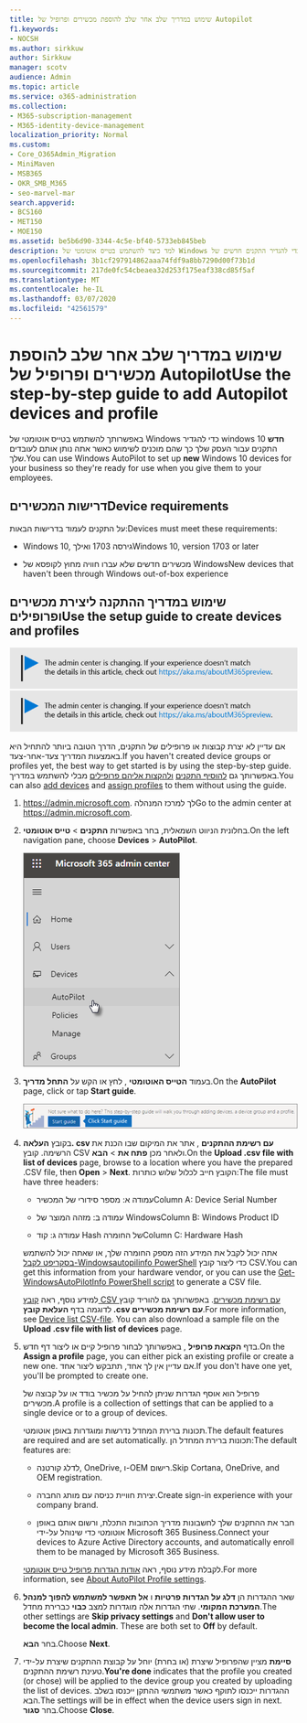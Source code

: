 ```yaml
---
title: שימוש במדריך שלב אחר שלב להוספת מכשירים ופרופיל של Autopilot
f1.keywords:
- NOCSH
ms.author: sirkkuw
author: Sirkkuw
manager: scotv
audience: Admin
ms.topic: article
ms.service: o365-administration
ms.collection:
- M365-subscription-management
- M365-identity-device-management
localization_priority: Normal
ms.custom:
- Core_O365Admin_Migration
- MiniMaven
- MSB365
- OKR_SMB_M365
- seo-marvel-mar
search.appverid:
- BCS160
- MET150
- MOE150
ms.assetid: be5b6d90-3344-4c5e-bf40-5733eb845beb
description: למד כיצד להשתמש בטייס אוטומטי של Windows כדי להגדיר התקנים חדשים של Windows 10 עבור העסק שלך כך שהם מוכנים לשימוש בעובדים.
ms.openlocfilehash: 3b1cf297914862aaa74fdf9a8bb7290d00f73b1d
ms.sourcegitcommit: 217de0fc54cbeaea32d253f175eaf338cd85f5af
ms.translationtype: MT
ms.contentlocale: he-IL
ms.lasthandoff: 03/07/2020
ms.locfileid: "42561579"
---
```

# <a name="use-the-step-by-step-guide-to-add-autopilot-devices-and-profile"></a><span data-ttu-id="999d5-103">שימוש במדריך שלב אחר שלב להוספת מכשירים ופרופיל של Autopilot</span><span class="sxs-lookup"><span data-stu-id="999d5-103">Use the step-by-step guide to add Autopilot devices and profile</span></span>

<span data-ttu-id="999d5-104">באפשרותך להשתמש בטייס אוטומטי של Windows כדי להגדיר windows **חדש** 10 התקנים עבור העסק שלך כך שהם מוכנים לשימוש כאשר אתה נותן אותם לעובדים שלך.</span><span class="sxs-lookup"><span data-stu-id="999d5-104">You can use Windows AutoPilot to set up **new** Windows 10 devices for your business so they're ready for use when you give them to your employees.</span></span>
  
## <a name="device-requirements"></a><span data-ttu-id="999d5-105">דרישות המכשירים</span><span class="sxs-lookup"><span data-stu-id="999d5-105">Device requirements</span></span>

<span data-ttu-id="999d5-106">על התקנים לעמוד בדרישות הבאות:</span><span class="sxs-lookup"><span data-stu-id="999d5-106">Devices must meet these requirements:</span></span>
  
- <span data-ttu-id="999d5-107">Windows 10, גירסה 1703 ואילך</span><span class="sxs-lookup"><span data-stu-id="999d5-107">Windows 10, version 1703 or later</span></span>
    
- <span data-ttu-id="999d5-108">מכשירים חדשים שלא עברו חוויה מחוץ לקופסא של Windows</span><span class="sxs-lookup"><span data-stu-id="999d5-108">New devices that haven't been through Windows out-of-box experience</span></span>
    
## <a name="use-the-setup-guide-to-create-devices-and-profiles"></a><span data-ttu-id="999d5-109">שימוש במדריך ההתקנה ליצירת מכשירים ופרופילים</span><span class="sxs-lookup"><span data-stu-id="999d5-109">Use the setup guide to create devices and profiles</span></span>

<span data-ttu-id="999d5-110">[![תווית המיידעת אותך שמרכז הניהול משתנה ושניתן למצוא פרטים נוספים ב- aka.ms/aboutM365preview.](../media/m365admincenterchanging.png)](https://docs.microsoft.com/office365/admin/microsoft-365-admin-center-preview)</span><span class="sxs-lookup"><span data-stu-id="999d5-110">[![Label to let you know the admin center is changing and you can find more details at aka.ms/aboutM365preview.](../media/m365admincenterchanging.png)](https://docs.microsoft.com/office365/admin/microsoft-365-admin-center-preview)</span></span>

<span data-ttu-id="999d5-111">אם עדיין לא יצרת קבוצות או פרופילים של התקנים, הדרך הטובה ביותר להתחיל היא באמצעות המדריך צעד-אחר-צעד.</span><span class="sxs-lookup"><span data-stu-id="999d5-111">If you haven't created device groups or profiles yet, the best way to get started is by using the step-by-step guide.</span></span> <span data-ttu-id="999d5-112">באפשרותך גם [להוסיף התקנים](create-and-edit-autopilot-devices.md) [ולהקצות אליהם פרופילים](create-and-edit-autopilot-profiles.md) מבלי להשתמש במדריך.</span><span class="sxs-lookup"><span data-stu-id="999d5-112">You can also [add devices](create-and-edit-autopilot-devices.md) and [assign profiles](create-and-edit-autopilot-profiles.md) to them without using the guide.</span></span> 
  
1. <span data-ttu-id="999d5-113"><a href="https://go.microsoft.com/fwlink/p/?linkid=837890" target="_blank">https://admin.microsoft.com</a>. לך למרכז המנהלה</span><span class="sxs-lookup"><span data-stu-id="999d5-113">Go to the admin center at <a href="https://go.microsoft.com/fwlink/p/?linkid=837890" target="_blank">https://admin.microsoft.com</a>.</span></span>

2. <span data-ttu-id="999d5-114">בחלונית הניווט השמאלית, בחר באפשרות **התקנים** \> **טייס אוטומטי**.</span><span class="sxs-lookup"><span data-stu-id="999d5-114">On the left navigation pane, choose **Devices** \> **AutoPilot**.</span></span>

    ![במרכז הניהול, בחר התקנים ולאחר מכן טייס אוטומטי.](../media/AutoPilot.png)
  
2. <span data-ttu-id="999d5-116">בעמוד **הטייס האוטומטי** , לחץ או הקש על **התחל מדריך**.</span><span class="sxs-lookup"><span data-stu-id="999d5-116">On the **AutoPilot** page, click or tap **Start guide**.</span></span>
    
    ![Click Start guide for step-by-step instructions for Autopilot.](../media/31662655-d1e6-437d-87ea-c0dec5da56f7.png)
  
3. <span data-ttu-id="999d5-118">בקובץ **העלאה. csv עם רשימת ההתקנים** , אתר את המיקום שבו הכנת את הרשימה. קובץ CSV ולאחר מכן **פתח את** \> **הבא**.</span><span class="sxs-lookup"><span data-stu-id="999d5-118">On the **Upload .csv file with list of devices** page, browse to a location where you have the prepared .CSV file, then **Open** \> **Next**.</span></span> <span data-ttu-id="999d5-119">הקובץ חייב לכלול שלוש כותרות:</span><span class="sxs-lookup"><span data-stu-id="999d5-119">The file must have three headers:</span></span>
    
    - <span data-ttu-id="999d5-120">עמודה א: מספר סידורי של המכשיר</span><span class="sxs-lookup"><span data-stu-id="999d5-120">Column A: Device Serial Number</span></span>
    
    - <span data-ttu-id="999d5-121">עמודה ב: מזהה המוצר של Windows</span><span class="sxs-lookup"><span data-stu-id="999d5-121">Column B: Windows Product ID</span></span>
    
    - <span data-ttu-id="999d5-122">עמודה ג: קוד Hash של החומרה</span><span class="sxs-lookup"><span data-stu-id="999d5-122">Column C: Hardware Hash</span></span>
    
    <span data-ttu-id="999d5-123">אתה יכול לקבל את המידע הזה מספק החומרה שלך, או שאתה יכול להשתמש [בסקריפט לקבל-Windowsautopilinfo PowerShell](https://www.powershellgallery.com/packages/Get-WindowsAutoPilotInfo) כדי ליצור קובץ CSV.</span><span class="sxs-lookup"><span data-stu-id="999d5-123">You can get this information from your hardware vendor, or you can use the [Get-WindowsAutoPilotInfo PowerShell script](https://www.powershellgallery.com/packages/Get-WindowsAutoPilotInfo) to generate a CSV file.</span></span> 
    
    <span data-ttu-id="999d5-p103">למידע נוסף, ראה [קובץ CSV עם רשימת מכשירים](https://support.office.com/article/932e3676-2491-49f0-9177-d893d2f5276e). באפשרותך גם להוריד קובץ לדוגמה בדף **העלאת קובץ ‎.csv עם רשימת מכשירים**.</span><span class="sxs-lookup"><span data-stu-id="999d5-p103">For more information, see [Device list CSV-file](https://support.office.com/article/932e3676-2491-49f0-9177-d893d2f5276e). You can also download a sample file on the **Upload .csv file with list of devices** page.</span></span> 
    
4. <span data-ttu-id="999d5-126">בדף **הקצאת פרופיל** , באפשרותך לבחור פרופיל קיים או ליצור דף חדש.</span><span class="sxs-lookup"><span data-stu-id="999d5-126">On the **Assign a profile** page, you can either pick an existing profile or create a new one.</span></span> <span data-ttu-id="999d5-127">אם עדיין אין לך אחד, תתבקש ליצור אחד.</span><span class="sxs-lookup"><span data-stu-id="999d5-127">If you don't have one yet, you'll be prompted to create one.</span></span> 
    
    <span data-ttu-id="999d5-128">פרופיל הוא אוסף הגדרות שניתן להחיל על מכשיר בודד או על קבוצה של מכשירים.</span><span class="sxs-lookup"><span data-stu-id="999d5-128">A profile is a collection of settings that can be applied to a single device or to a group of devices.</span></span>
    
    <span data-ttu-id="999d5-129">תכונות ברירת המחדל נדרשות ומוגדרות באופן אוטומטי.</span><span class="sxs-lookup"><span data-stu-id="999d5-129">The default features are required and are set automatically.</span></span> <span data-ttu-id="999d5-130">תכונות ברירת המחדל הן:</span><span class="sxs-lookup"><span data-stu-id="999d5-130">The default features are:</span></span>
    
    - <span data-ttu-id="999d5-131">לדלג קורטנה, OneDrive, ו-OEM רישום.</span><span class="sxs-lookup"><span data-stu-id="999d5-131">Skip Cortana, OneDrive, and OEM registration.</span></span>
    
    - <span data-ttu-id="999d5-132">יצירת חוויית כניסה עם מותג החברה.</span><span class="sxs-lookup"><span data-stu-id="999d5-132">Create sign-in experience with your company brand.</span></span>
    
    - <span data-ttu-id="999d5-133">חבר את ההתקנים שלך לחשבונות מדריך הכתובות התכלת, ורשום אותם באופן אוטומטי כדי שינוהל על-ידי Microsoft 365 Business.</span><span class="sxs-lookup"><span data-stu-id="999d5-133">Connect your devices to Azure Active Directory accounts, and automatically enroll them to be managed by Microsoft 365 Business.</span></span>
    
    <span data-ttu-id="999d5-134">לקבלת מידע נוסף, ראה [אודות הגדרות פרופיל טייס אוטומטי](autopilot-profile-settings.md).</span><span class="sxs-lookup"><span data-stu-id="999d5-134">For more information, see [About AutoPilot Profile settings](autopilot-profile-settings.md).</span></span> 
    
5. <span data-ttu-id="999d5-135">שאר ההגדרות הן **דלג על הגדרות פרטיות** ו **אל תאפשר למשתמש להפוך למנהל המערכת המקומי**. שתי הגדרות אלה מוגדרות למצב **כבוי** כברירת מחדל.</span><span class="sxs-lookup"><span data-stu-id="999d5-135">The other settings are **Skip privacy settings** and **Don't allow user to become the local admin**. These are both set to **Off** by default.</span></span> 
    
    <span data-ttu-id="999d5-136">בחר **הבא**.</span><span class="sxs-lookup"><span data-stu-id="999d5-136">Choose **Next**.</span></span>
    
6. <span data-ttu-id="999d5-137">**סיימת** מציין שהפרופיל שיצרת (או בחרת) יוחל על קבוצת ההתקנים שיצרת על-ידי טעינת רשימת ההתקנים.</span><span class="sxs-lookup"><span data-stu-id="999d5-137">**You're done** indicates that the profile you created (or chose) will be applied to the device group you created by uploading the list of devices.</span></span> <span data-ttu-id="999d5-138">ההגדרות ייכנסו לתוקף כאשר משתמשי ההתקן ייכנסו בשלב הבא.</span><span class="sxs-lookup"><span data-stu-id="999d5-138">The settings will be in effect when the device users sign in next.</span></span> <span data-ttu-id="999d5-139">בחר **סגור**.</span><span class="sxs-lookup"><span data-stu-id="999d5-139">Choose **Close**.</span></span>
    
